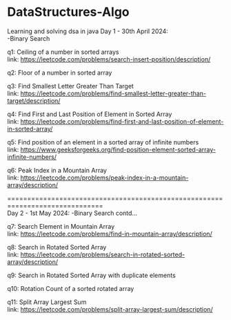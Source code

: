 # DataStructures-Algo
Learning and solving dsa in java
Day 1 - 30th April 2024:  
-Binary Search

q1: Ceiling of a number in sorted arrays  
link: https://leetcode.com/problems/search-insert-position/description/

q2: Floor of a number in sorted array

q3: Find Smallest Letter Greater Than Target  
link: https://leetcode.com/problems/find-smallest-letter-greater-than-target/description/

q4: Find First and Last Position of Element in Sorted Array  
link: https://leetcode.com/problems/find-first-and-last-position-of-element-in-sorted-array/

q5: Find position of an element in a sorted array of infinite numbers  
link: https://www.geeksforgeeks.org/find-position-element-sorted-array-infinite-numbers/

q6: Peak Index in a Mountain Array  
link: https://leetcode.com/problems/peak-index-in-a-mountain-array/description/

==============================================================================  
Day 2 - 1st May 2024:
-Binary Search contd...

q7: Search Element in Mountain Array  
link: https://leetcode.com/problems/find-in-mountain-array/description/

q8: Search in Rotated Sorted Array  
link: https://leetcode.com/problems/search-in-rotated-sorted-array/description/

q9: Search in Rotated Sorted Array with duplicate elements

q10: Rotation Count of a sorted rotated array

q11: Split Array Largest Sum  
link: https://leetcode.com/problems/split-array-largest-sum/description/
